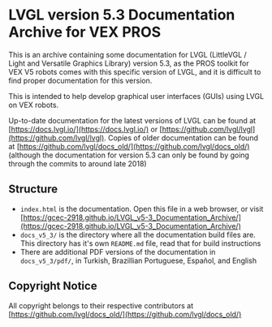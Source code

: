# LVGL version 5.3 Documentation Archive for VEX PROS

This is an archive containing some documentation for LVGL (LittleVGL / Light and Versatile Graphics Library) version 5.3, as the PROS toolkit for VEX V5 robots comes with this specific version of LVGL, and it is difficult to find proper documentation for this version.

This is intended to help develop graphical user interfaces (GUIs) using LVGL on VEX robots.

Up-to-date documentation for the latest versions of LVGL can be found at [https://docs.lvgl.io/](https://docs.lvgl.io/) or [https://github.com/lvgl/lvgl](https://github.com/lvgl/lvgl). Copies of older documentation can be found at [https://github.com/lvgl/docs_old/](https://github.com/lvgl/docs_old/) (although the documentation for version 5.3 can only be found by going through the commits to around late 2018)

## Structure

 - `index.html` is the documentation. Open this file in a web browser, or visit [https://gcec-2918.github.io/LVGL_v5-3_Documentation_Archive/](https://gcec-2918.github.io/LVGL_v5-3_Documentation_Archive/)
 - `docs_v5_3/` is the directory where all the documentation build files are. This directory has it's own `README.md` file, read that for build instructions
 - There are additional PDF versions of the documentation in `docs_v5_3/pdf/`, in Turkish, Brazillian Portuguese, Español, and English

## Copyright Notice

All copyright belongs to their respective contributors at [https://github.com/lvgl/docs_old/](https://github.com/lvgl/docs_old/)
